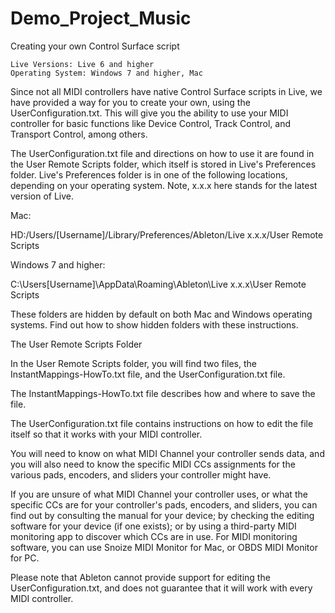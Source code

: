 # Demo_Project_Music
Creating your own Control Surface script

    Live Versions: Live 6 and higher
    Operating System: Windows 7 and higher, Mac

Since not all MIDI controllers have native Control Surface scripts in Live, we have provided a way for you to create your own, using the UserConfiguration.txt.  This will give you the ability to use your MIDI controller for basic functions like Device Control, Track Control, and Transport Control, among others.

The UserConfiguration.txt file and directions on how to use it are found in the User Remote Scripts folder, which itself is stored in Live's Preferences folder.  Live's Preferences folder is in one of the following locations, depending on your operating system.  Note, x.x.x here stands for the latest version of Live.

Mac:

HD:/Users/[Username]/Library/Preferences/Ableton/Live x.x.x/User Remote Scripts

Windows 7 and higher:

C:\Users\[Username]\AppData\Roaming\Ableton\Live x.x.x\User Remote Scripts

 These folders are hidden by default on both Mac and Windows operating systems.  Find out how to show hidden folders with these instructions.

The User Remote Scripts Folder

In the User Remote Scripts folder, you will find two files, the InstantMappings-HowTo.txt file, and the UserConfiguration.txt file.

The InstantMappings-HowTo.txt file describes how and where to save the file.

The UserConfiguration.txt file contains instructions on how to edit the file itself so that it works with your MIDI controller.  

You will need to know on what MIDI Channel your controller sends data, and you will also need to know the specific MIDI CCs assignments for the various pads, encoders, and sliders your controller might have.

If you are unsure of what MIDI Channel your controller uses, or what the specific CCs are for your controller's pads, encoders, and sliders, you can find out by consulting the manual for your device; by checking the editing software for your device (if one exists); or by using a third-party MIDI monitoring app to discover which CCs are in use.  For MIDI monitoring software, you can use Snoize MIDI Monitor for Mac, or OBDS MIDI Monitor for PC.

Please note that Ableton cannot provide support for editing the UserConfiguration.txt, and does not guarantee that it will work with every MIDI controller.
